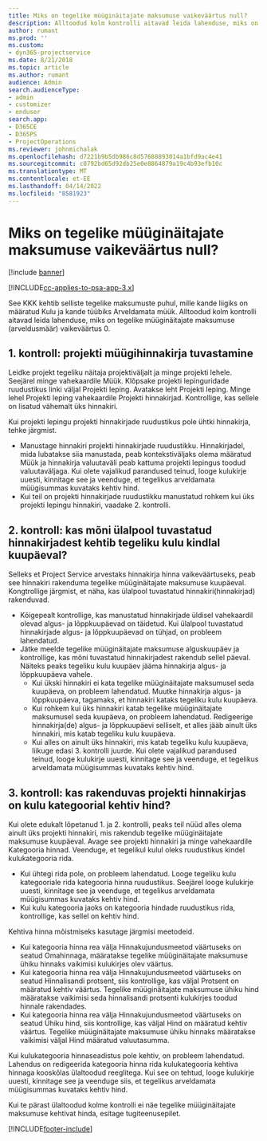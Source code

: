 ```yaml
---
title: Miks on tegelike müüginäitajate maksumuse vaikeväärtus null?
description: Alltoodud kolm kontrolli aitavad leida lahenduse, miks on tegelike müüginäitajate maksumuse vaikeväärtus 0.
author: rumant
ms.prod: ''
ms.custom:
- dyn365-projectservice
ms.date: 8/21/2018
ms.topic: article
ms.author: rumant
audience: Admin
search.audienceType:
- admin
- customizer
- enduser
search.app:
- D365CE
- D365PS
- ProjectOperations
ms.reviewer: johnmichalak
ms.openlocfilehash: d7221b9b5db986c8d57688893014a1bfd9ac4e41
ms.sourcegitcommit: c0792bd65d92db25e0e8864879a19c4b93efb10c
ms.translationtype: MT
ms.contentlocale: et-EE
ms.lasthandoff: 04/14/2022
ms.locfileid: "8581923"
---
```

# <a name="why-is-the-price-defaulting-to-zero-on-expense-sales-actuals"></a>Miks on tegelike müüginäitajate maksumuse vaikeväärtus null?

[!include [banner](../includes/psa-now-project-operations.md)]

[!INCLUDE[cc-applies-to-psa-app-3.x](../includes/cc-applies-to-psa-app-3x.md)]

See KKK kehtib selliste tegelike maksumuste puhul, mille kande liigiks on määratud Kulu ja kande tüübiks Arveldamata müük. Alltoodud kolm kontrolli aitavad leida lahenduse, miks on tegelike müüginäitajate maksumuse (arveldusmäär) vaikeväärtus 0.

## <a name="check-1-identify-the-sales-price-list-for-project"></a>1. kontroll: projekti müügihinnakirja tuvastamine

Leidke projekt tegeliku näitaja projektiväljalt ja minge projekti lehele. Seejärel minge vahekaardile Müük. Klõpsake projekti lepinguridade ruudustikus linki väljal Projekti leping. Avatakse leht Projekti leping. Minge lehel Projekti leping vahekaardile Projekti hinnakirjad. Kontrollige, kas sellele on lisatud vähemalt üks hinnakiri.

Kui projekti lepingu projekti hinnakirjade ruudustikus pole ühtki hinnakirja, tehke järgmist.

- Manustage hinnakiri projekti hinnakirjade ruudustikku. Hinnakirjadel, mida lubatakse siia manustada, peab kontekstiväljaks olema määratud Müük ja hinnakirja valuutaväli peab kattuma projekti lepingus toodud valuutaväljaga. Kui olete vajalikud parandused teinud, looge kulukirje uuesti, kinnitage see ja veenduge, et tegelikus arveldamata müügisummas kuvataks kehtiv hind.
- Kui teil on projekti hinnakirjade ruudustikku manustatud rohkem kui üks projekti lepingu hinnakiri, vaadake 2. kontrolli.

## <a name="check-2-are-any-of-the-price-lists-identified-above-valid-for-the-specific-date-of-the-expense-actual"></a>2. kontroll: kas mõni ülalpool tuvastatud hinnakirjadest kehtib tegeliku kulu kindlal kuupäeval?

Selleks et Project Service arvestaks hinnakirja hinna vaikeväärtuseks, peab see hinnakiri rakenduma tegelike müüginäitajate maksumuse kuupäeval. Kongtrollige järgmist, et näha, kas ülalpool tuvastatud hinnakiri(hinnakirjad) rakenduvad.

- Kõigepealt kontrollige, kas manustatud hinnakirjade üldisel vahekaardil olevad algus- ja lõppkuupäevad on täidetud. Kui ülalpool tuvastatud hinnakirjade algus- ja lõppkuupäevad on tühjad, on probleem lahendatud. 
- Jätke meelde tegelike müüginäitajate maksumuse alguskuupäev ja kontrollige, kas mõni tuvastatud hinnakirjadest rakendub sellel päeval. Näiteks peaks tegeliku kulu kuupäev jääma hinnakirja algus- ja lõppkuupäeva vahele. 
    - Kui ükski hinnakiri ei kata tegelike müüginäitajate maksumusel seda kuupäeva, on probleem lahendatud. Muutke hinnakirja algus- ja lõppkuupäeva, tagamaks, et hinnakiri kataks tegeliku kulu kuupäeva. 
    - Kui rohkem kui üks hinnakiri katab tegelike müüginäitajate maksumusel seda kuupäeva, on probleem lahendatud. Redigeerige hinnakirja(de) algus- ja lõppkuupäevi selliselt, et alles jääb ainult üks hinnakiri, mis katab tegeliku kulu kuupäeva. 
    - Kui alles on ainult üks hinnakiri, mis katab tegeliku kulu kuupäeva, liikuge edasi 3. kontrolli juurde.
Kui olete vajalikud parandused teinud, looge kulukirje uuesti, kinnitage see ja veenduge, et tegelikus arveldamata müügisummas kuvataks kehtiv hind.

## <a name="check-3-is-there-a-valid-price-for-the-expense-category-in-the-applicable-project-price-list"></a>3. kontroll: kas rakenduvas projekti hinnakirjas on kulu kategoorial kehtiv hind? 

Kui olete edukalt lõpetanud 1. ja 2. kontrolli, peaks teil nüüd alles olema ainult üks projekti hinnakiri, mis rakendub tegelike müüginäitajate maksumuse kuupäeval. Avage see projekti hinnakiri ja minge vahekaardile Kategooria hinnad. Veenduge, et tegelikul kulul oleks ruudustikus kindel kulukategooria rida.
 
- Kui ühtegi rida pole, on probleem lahendatud. Looge tegeliku kulu kategooriale rida kategooria hinna ruudustikus. Seejärel looge kulukirje uuesti, kinnitage see ja veenduge, et tegelikus arveldamata müügisummas kuvataks kehtiv hind. 
- Kui kulu kategooria jaoks on kategooria hindade ruudustikus rida, kontrollige, kas sellel on kehtiv hind.

Kehtiva hinna mõistmiseks kasutage järgmisi meetodeid.

- Kui kategooria hinna rea välja Hinnakujundusmeetod väärtuseks on seatud Omahinnaga, määratakse tegelike müüginäitajate maksumuse ühiku hinnaks vaikimisi kulukirjes olev väärtus.
- Kui kategooria hinna rea välja Hinnakujundusmeetod väärtuseks on seatud Hinnalisandi protsent, siis kontrollige, kas väljal Protsent on määratud kehtiv väärtus. Tegelike müüginäitajate maksumuse ühiku hind määratakse vaikimisi seda hinnalisandi protsenti kulukirjes toodud hinnale rakendades.
- Kui kategooria hinna rea välja Hinnakujundusmeetod väärtuseks on seatud Ühiku hind, siis kontrollige, kas väljal Hind on määratud kehtiv väärtus. Tegelike müüginäitajate maksumuse ühiku hinnaks määratakse vaikimisi väljal Hind määratud valuutasumma.

Kui kulukategooria hinnaseadistus pole kehtiv, on probleem lahendatud. Lahendus on redigeerida kategooria hinna rida kulukategooria kehtiva hinnaga kooskõlas ülaltoodud reeglitega. Kui see on tehtud, looge kulukirje uuesti, kinnitage see ja veenduge siis, et tegelikus arveldamata müügisummas kuvataks kehtiv hind.

Kui te pärast ülaltoodud kolme kontrolli ei näe tegelike müüginäitajate maksumuse kehtivat hinda, esitage tugiteenusepilet.




[!INCLUDE[footer-include](../includes/footer-banner.md)]
